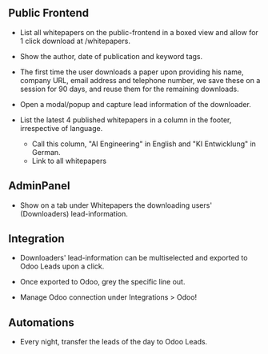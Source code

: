 ## Public Frontend

- List all whitepapers on the public-frontend in a boxed view and allow for 1 click download at /whitepapers.

- Show the author, date of publication and keyword tags.

- The first time the user downloads a paper upon providing his name, company URL, email address and telephone number, we save these on a session for 90 days, and reuse them for the remaining downloads.

- Open a modal/popup and capture lead information of the downloader.

- List the latest 4 published whitepapers in a column in the footer, irrespective of language. 
  - Call this column, "AI Engineering" in English and "KI Entwicklung" in German. 
  - Link to all whitepapers

## AdminPanel

- Show on a tab under Whitepapers the downloading users' (Downloaders) lead-information.

## Integration

- Downloaders' lead-information can be multiselected and exported to Odoo Leads upon a click.

- Once exported to Odoo, grey the specific line out.

- Manage Odoo connection under Integrations > Odoo!

## Automations

- Every night, transfer the leads of the day to Odoo Leads.